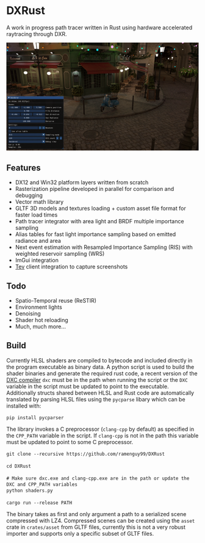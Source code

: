 # DXRust

A work in progress path tracer written in Rust using hardware accelerated raytracing through DXR.

![Editor](img/screenshot.png)

## Features
- DX12 and Win32 platform layers written from scratch
- Rasterization pipeline developed in parallel for comparison and debugging
- Vector math library
- GLTF 3D models and textures loading + custom asset file format for faster load times
- Path tracer integrator with area light and BRDF multiple importance sampling
- Alias tables for fast light importance sampling based on emitted radiance and area
- Next event estimation with Resampled Importance Sampling (RIS) with weighted reservoir sampling (WRS)
- ImGui integration
- [Tev](https://github.com/Tom94/tev) client integration to capture screenshots

## Todo
- Spatio-Temporal reuse (ReSTIR)
- Environment lights
- Denoising
- Shader hot reloading
- Much, much more...

## Build
Currently HLSL shaders are compiled to bytecode and included directly in the program executable as binary data.
A python script is used to build the shader binaries and generate the required rust code, a recent version of the [DXC compiler](https://github.com/microsoft/DirectXShaderCompiler/releases) `dxc` must be in the path when running the script or the `DXC` variable in the script must be updated to point to the executable. Additionally structs shared between HLSL
and Rust code are automatically translated by parsing HLSL files using the `pycparse` libary which can be installed with:
```
pip install pycparser
```
The library invokes a C preprocessor (`clang-cpp` by default) as specified in the `CPP_PATH` variable in the script. If `clang-cpp` is not in the path this variable must be updated to point to some C preprocessor.

```
git clone --recursive https://github.com/ramenguy99/DXRust

cd DXRust

# Make sure dxc.exe and clang-cpp.exe are in the path or update the DXC and CPP_PATH variables
python shaders.py

cargo run --release PATH
```

The binary takes as first and only argument a path to a serialized scene compressed with LZ4. Compressed scenes can be created using the `asset` crate in `crates/asset` from GLTF files, currently this is not a very robust importer and supports only a specific subset of GLTF files.